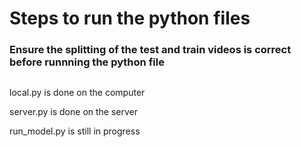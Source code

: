 # Steps to run the python files

### Ensure the splitting of the test and train videos is correct before runnning the python file

## 

local.py is done on the computer 

server.py is done on the server

run_model.py is still in progress

